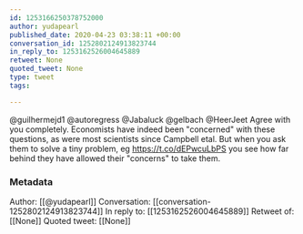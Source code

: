 ```yaml
---
id: 1253166250378752000
author: yudapearl
published_date: 2020-04-23 03:38:11 +00:00
conversation_id: 1252802124913823744
in_reply_to: 1253162526004645889
retweet: None
quoted_tweet: None
type: tweet
tags:

---
```


@guilhermejd1 @autoregress @Jabaluck @gelbach @HeerJeet Agree with you completely. Economists have indeed been "concerned" with these questions, as were most scientists since Campbell etal. But when you ask them to solve a tiny problem, eg https://t.co/dEPwcuLbPS you see how far behind they have allowed their "concerns" to take them.

### Metadata

Author: [[@yudapearl]]
Conversation: [[conversation-1252802124913823744]]
In reply to: [[1253162526004645889]]
Retweet of: [[None]]
Quoted tweet: [[None]]
